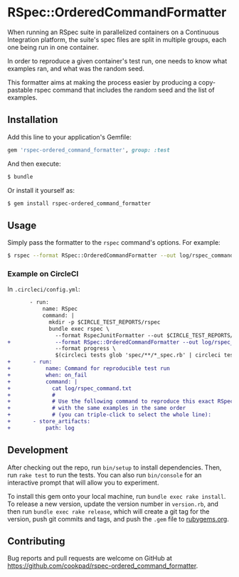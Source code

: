 # RSpec::OrderedCommandFormatter

When running an RSpec suite in parallelized containers on a Continuous Integration platform, the suite's spec files are split in multiple groups, each one being run in one container.

In order to reproduce a given container's test run, one needs to know what examples ran, and what was the random seed.

This formatter aims at making the process easier by producing a copy-pastable rspec command that includes the random seed and the list of examples.

## Installation

Add this line to your application's Gemfile:

```ruby
gem 'rspec-ordered_command_formatter', group: :test
```

And then execute:

```sh
$ bundle
```

Or install it yourself as:

```sh
$ gem install rspec-ordered_command_formatter
```

## Usage

Simply pass the formatter to the `rspec` command's options. For example:

```sh
$ rspec --format RSpec::OrderedCommandFormatter --out log/rspec_command.txt
```

### Example on CircleCI

In `.circleci/config.yml`:

```diff
       - run:
           name: RSpec
           command: |
             mkdir -p $CIRCLE_TEST_REPORTS/rspec
             bundle exec rspec \
               --format RspecJunitFormatter --out $CIRCLE_TEST_REPORTS/rspec/rspec.xml \
+              --format RSpec::OrderedCommandFormatter --out log/rspec_command.txt \
               --format progress \
               $(circleci tests glob 'spec/**/*_spec.rb' | circleci tests split --split-by=timings | xargs)
+       - run:
+           name: Command for reproducible test run
+           when: on_fail
+           command: |
+             cat log/rspec_command.txt
+             #
+             # Use the following command to reproduce this exact RSpec run,
+             # with the same examples in the same order
+             # (you can triple-click to select the whole line):
+       - store_artifacts:
+           path: log
```

## Development

After checking out the repo, run `bin/setup` to install dependencies. Then, run `rake test` to run the tests. You can also run `bin/console` for an interactive prompt that will allow you to experiment.

To install this gem onto your local machine, run `bundle exec rake install`. To release a new version, update the version number in `version.rb`, and then run `bundle exec rake release`, which will create a git tag for the version, push git commits and tags, and push the `.gem` file to [rubygems.org](https://rubygems.org).

## Contributing

Bug reports and pull requests are welcome on GitHub at https://github.com/cookpad/rspec-ordered_command_formatter.
